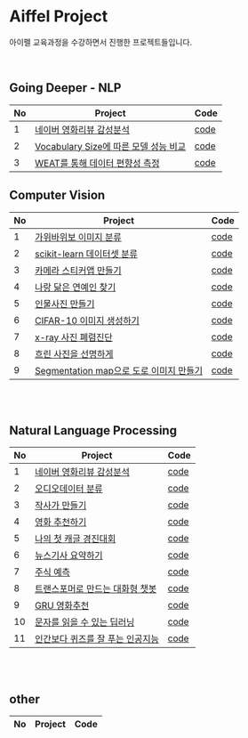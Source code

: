 # Aiffel Project
아이펠 교육과정을 수강하면서 진행한 프로젝트들입니다.

<br>

## Going Deeper - NLP

|No|Project|Code|
|-|-|-|
|1| [네이버 영화리뷰 감성분석](https://github.com/nameunji/aiffel_project/tree/main/sp_tokenizer) | [code](https://github.com/nameunji/aiffel_project/blob/main/sp_tokenizer/[GoingDeeper]1_tokenizer_naver_review.ipynb) |
|2| [Vocabulary Size에 따른 모델 성능 비교](https://github.com/nameunji/aiffel_project/tree/main/reuters_classifiaction) | [code](https://github.com/nameunji/aiffel_project/blob/main/reuters_classifiaction/[GoingDeeper]2_reuters_classification.ipynb) |
|3| [WEAT를 통해 데이터 편향성 측정](https://github.com/nameunji/aiffel_project/tree/main/weat) | [code](https://github.com/nameunji/aiffel_project/blob/main/weat/[GoingDeeper]3_weat.ipynb) |

## Computer Vision
|No|Project|Code|
|-|-|-|
|1| [가위바위보 이미지 분류](https://github.com/nameunji/aiffel_project/tree/main/rock_scissor_paper_classifier) | [code](https://github.com/nameunji/aiffel_project/blob/main/exp/[E-01]rock_scissor_paper.ipynb) |
|2| [scikit-learn 데이터셋 분류](https://github.com/nameunji/aiffel_project/tree/main/scikit_learn_classifier) | [code](https://github.com/nameunji/aiffel_project/blob/main/exp/[E-02]DigitWineCancer.ipynb) |
|3| [카메라 스티커앱 만들기](https://github.com/nameunji/aiffel_project/tree/main/camera_sticker) | [code](https://github.com/nameunji/aiffel_project/blob/main/exp/[E-03]cat_whiskers.ipynb) |
|4| [나랑 닮은 연예인 찾기](https://github.com/nameunji/aiffel_project/tree/main/face_embedding) | [code](https://github.com/nameunji/aiffel_project/blob/main/exp/[E-07]face_embedding.ipynb) |
|5| [인물사진 만들기](https://github.com/nameunji/aiffel_project/tree/main/human_segmentation) | [code](https://github.com/nameunji/aiffel_project/blob/main/exp/[E-10]segmentation.ipynb) |
|6| [CIFAR-10 이미지 생성하기](https://github.com/nameunji/aiffel_project/tree/main/dcgan_newimage) | [code](https://github.com/nameunji/aiffel_project/blob/main/exp/[E-12]cifar-10.ipynb) |
|7| [x-ray 사진 폐렴진단](https://github.com/nameunji/aiffel_project/tree/main/chest_xray) | [code](https://github.com/nameunji/aiffel_project/blob/main/exp/[E-14]chest_xray.ipynb) |
|8| [흐린 사진을 선명하게](https://github.com/nameunji/aiffel_project/tree/main/super_resolution) | [code](https://github.com/nameunji/aiffel_project/blob/main/exp/[E-16]super_resolution.ipynb) |
|9| [Segmentation map으로 도로 이미지 만들기](https://github.com/nameunji/aiffel_project/tree/main/conditional_generation) | [code](https://github.com/nameunji/aiffel_project/blob/main/exp/[E-20]segmentation_map.ipynb) |

<br><br>

## Natural Language Processing

|No|Project|Code|
|-|-|-|
|1| [네이버 영화리뷰 감성분석](https://github.com/nameunji/aiffel_project/tree/main/sentiment_classification) | [code](https://github.com/nameunji/aiffel_project/blob/main/exp/[E-04]sentiment_classification.ipynb) |
|2| [오디오데이터 분류](https://github.com/nameunji/aiffel_project/tree/main/speech_recognition) | [code](https://github.com/nameunji/aiffel_project/blob/main/exp/[E-05]Spectrogram_classification.ipynb) |
|3| [작사가 만들기](https://github.com/nameunji/aiffel_project/tree/main/lyricist) | [code](https://github.com/nameunji/aiffel_project/blob/main/exp/[E-06]lyricist.ipynb) |
|4| [영화 추천하기](https://github.com/nameunji/aiffel_project/tree/main/recommend_data) | [code](https://github.com/nameunji/aiffel_project/blob/main/exp/[E-08]movielens.ipynb) |
|5| [나의 첫 캐글 경진대회](https://github.com/nameunji/aiffel_project/tree/main/kaggle_kakr_housing) | [code](https://github.com/nameunji/aiffel_project/blob/main/exp/[E-09]kaggle.ipynb) |
|6| [뉴스기사 요약하기](https://github.com/nameunji/aiffel_project/tree/main/news_summarization) | [code](https://github.com/nameunji/aiffel_project/blob/main/exp/[E-11]news_summarization.ipynb) |
|7| [주식 예측](https://github.com/nameunji/aiffel_project/tree/main/stock_prediction) | [code](https://github.com/nameunji/aiffel_project/blob/main/exp/[E-13]stock_prediction.ipynb) |
|8| [트랜스포머로 만드는 대화형 챗봇](https://github.com/nameunji/aiffel_project/tree/main/chatbot) | [code](https://github.com/nameunji/aiffel_project/blob/main/exp/[E-15]chatbot.ipynb) |
|9| [GRU 영화추천](https://github.com/nameunji/aiffel_project/tree/main/yoochoose-data) | [code](https://github.com/nameunji/aiffel_project/blob/main/exp/[E-17]sbr.ipynb) |
|10| [문자를 읽을 수 있는 딥러닝](https://github.com/nameunji/aiffel_project/tree/main/ocr_python) | [code](https://github.com/nameunji/aiffel_project/blob/main/exp/[E-18]ocr.ipynb) |
|11| [인간보다 퀴즈를 잘 푸는 인공지능](https://github.com/nameunji/aiffel_project/tree/main/bert_qna) | [code](https://github.com/nameunji/aiffel_project/blob/main/exp/[E-19]bert.ipynb) |

<br><br>

## other

|No|Project|Code|
|-|-|-|

